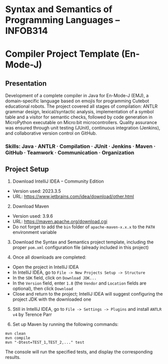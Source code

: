 # Syntax and Semantics of Programming Languages – INFOB314
# Compiler Project Template (En-Mode-J)

## Presentation

Development of a complete compiler in Java for En-Mode-J (EMJ), a domain-specific language based on emojis for programming Cutebot educational robots. The project covered all stages of compilation: ANTLR grammar design, lexical/syntactic analysis, implementation of a symbol table and a visitor for semantic checks, followed by code generation in MicroPython executable on Micro:bit microcontrollers. Quality assurance was ensured through unit testing (JUnit), continuous integration (Jenkins), and collaborative version control on GitHub.

### Skills: Java · ANTLR · Compilation · JUnit · Jenkins · Maven · GitHub · Teamwork · Communication · Organization

## Project Setup

1. Download IntelliJ IDEA – Community Edition
- Version used: 2023.3.5
- URL: https://www.jetbrains.com/idea/download/other.html

2. Download Maven
- Version used: 3.9.6
- URL: https://maven.apache.org/download.cgi
- Do not forget to add the `bin` folder of `apache-maven-x.x.x` to the `PATH` environment variable

3. Download the Syntax and Semantics project template, including the proper `pom.xml` configuration file (already included in this project)

4. Once all downloads are completed:
- Open the project in IntelliJ IDEA
- In IntelliJ IDEA, go to `File -> New Projects Setup -> Structure`
- In the `SDK` field, click on `Download JDK...`
- In the `Version` field, enter `1.8` (the `Vendor` and `Location` fields are optional), then click `Download`
- Close and return to the project; IntelliJ IDEA will suggest configuring the project JDK with the downloaded one

5. Still in IntelliJ IDEA, go to `File -> Settings -> Plugins` and install `ANTLR v4` by Terence Parr

6. Set up Maven by running the following commands:
```shell
mvn clean
mvn compile
mvn "-Dtest=TEST_1,TEST_2,..." test
```

The console will run the specified tests, and display the corresponding results.
